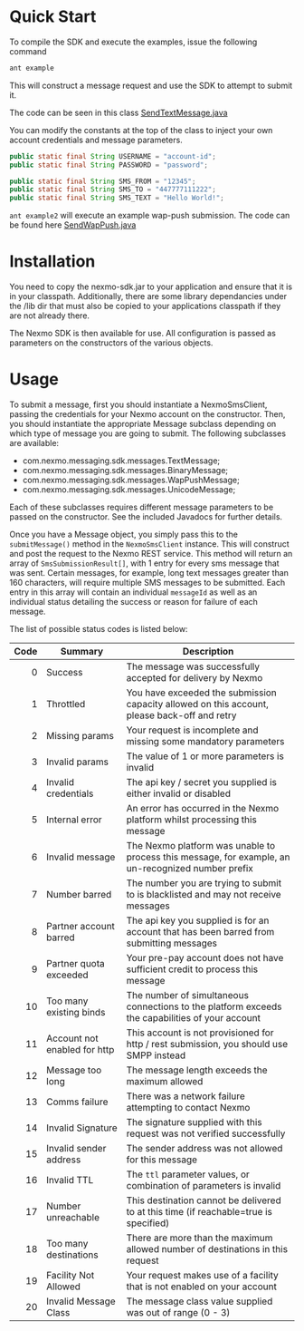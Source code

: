 
# Quick Start

To compile the SDK and execute the examples, issue the following command

```bash
ant example
```

This will construct a message request and use the SDK to attempt to submit it.

The code can be seen in this class [SendTextMessage.java](src/main/java/com/nexmo/messaging/sdk/examples/SendTextMessage.java)

You can modify the constants at the top of the class to inject your own account credentials and message parameters.

```java
public static final String USERNAME = "account-id";
public static final String PASSWORD = "password";

public static final String SMS_FROM = "12345";
public static final String SMS_TO = "447777111222";
public static final String SMS_TEXT = "Hello World!";
```

`ant example2` will execute an example wap-push submission.
The code can be found here [SendWapPush.java](src/main/java/com/nexmo/messaging/sdk/examples/SendWapPush.java)

# Installation

You need to copy the nexmo-sdk.jar to your application and ensure that it is in your classpath. Additionally, there are some library dependancies under the /lib dir that must also be copied to your applications classpath if they are not already there.

The Nexmo SDK is then available for use. All configuration is passed as parameters on the constructors of the various objects.

# Usage

To submit a message, first you should instantiate a NexmoSmsClient, passing the credentials for your Nexmo account on the constructor.
Then, you should instantiate the appropriate Message subclass depending on which type of message you are going to submit.
The following subclasses are available:

* com.nexmo.messaging.sdk.messages.TextMessage;
* com.nexmo.messaging.sdk.messages.BinaryMessage;
* com.nexmo.messaging.sdk.messages.WapPushMessage;
* com.nexmo.messaging.sdk.messages.UnicodeMessage;

Each of these subclasses requires different message parameters to be passed on the constructor.
See the included Javadocs for further details.

Once you have a Message object, you simply pass this to the `submitMessage()` method in the `NexmoSmsClient` instance.
This will construct and post the request to the Nexmo REST service.
This method will return an array of `SmsSubmissionResult[]`, with 1 entry for every sms message that was sent.
Certain messages, for example, long text messages greater than 160 characters, will require multiple SMS messages to be submitted.
Each entry in this array will contain an individual `messageId` as well as an individual status detailing the success or reason for failure of each message.

The list of possible status codes is listed below:

| Code | Summary                      | Description                                                                                        |
|-----:|------------------------------|----------------------------------------------------------------------------------------------------|
|    0 | Success                      | The message was successfully accepted for delivery by Nexmo                                        |
|    1 | Throttled                    | You have exceeded the submission capacity allowed on this account, please back-off and retry       |
|    2 | Missing params               | Your request is incomplete and missing some mandatory parameters                                   |
|    3 | Invalid params               | The value of 1 or more parameters is invalid                                                       |
|    4 | Invalid credentials          | The api key / secret you supplied is either invalid or disabled                                    |
|    5 | Internal error               | An error has occurred in the Nexmo platform whilst processing this message                         |
|    6 | Invalid message              | The Nexmo platform was unable to process this message, for example, an un-recognized number prefix |
|    7 | Number barred                | The number you are trying to submit to is blacklisted and may not receive messages                 |
|    8 | Partner account barred       | The api key you supplied is for an account that has been barred from submitting messages           |
|    9 | Partner quota exceeded       | Your pre-pay account does not have sufficient credit to process this message                       |
|   10 | Too many existing binds      | The number of simultaneous connections to the platform exceeds the capabilities of your account    |
|   11 | Account not enabled for http | This account is not provisioned for http / rest submission, you should use SMPP instead            |
|   12 | Message too long             | The message length exceeds the maximum allowed                                                     |
|   13 | Comms failure                | There was a network failure attempting to contact Nexmo                                            |
|   14 | Invalid Signature            | The signature supplied with this request was not verified successfully                             |
|   15 | Invalid sender address       | The sender address was not allowed for this message                                                |
|   16 | Invalid TTL                  | The `ttl` parameter values, or combination of parameters is invalid                                |
|   17 | Number unreachable           | This destination cannot be delivered to at this time (if reachable=true is specified)              |
|   18 | Too many destinations        | There are more than the maximum allowed number of destinations in this request                     |
|   19 | Facility Not Allowed         | Your request makes use of a facility that is not enabled on your account                           |
|   20 | Invalid Message Class        | The message class value supplied was out of range (0 - 3)                                          |
